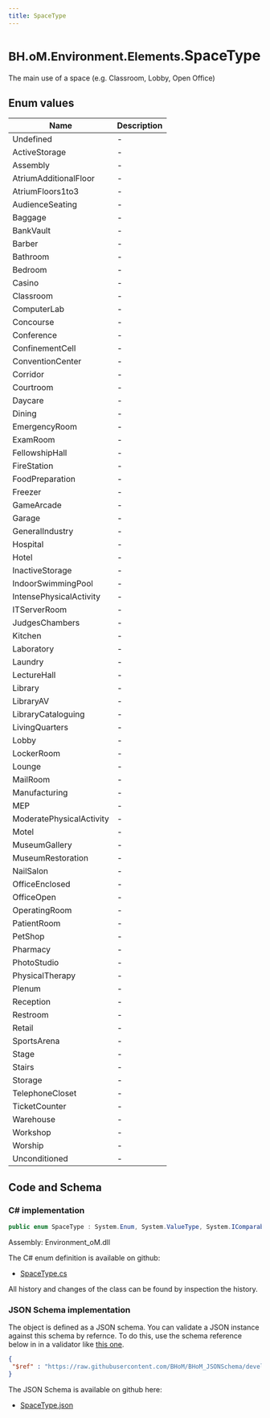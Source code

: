 ```yaml
---
title: SpaceType
---
```


# <small>BH.oM.Environment.Elements.</small>**SpaceType**

The main use of a space (e.g. Classroom, Lobby, Open Office)

## Enum values

| Name            | Description                                                    |
|-----------------|----------------------------------------------------------------|
| Undefined |  -  |
| ActiveStorage |  -  |
| Assembly |  -  |
| AtriumAdditionalFloor |  -  |
| AtriumFloors1to3 |  -  |
| AudienceSeating |  -  |
| Baggage |  -  |
| BankVault |  -  |
| Barber |  -  |
| Bathroom |  -  |
| Bedroom |  -  |
| Casino |  -  |
| Classroom |  -  |
| ComputerLab |  -  |
| Concourse |  -  |
| Conference |  -  |
| ConfinementCell |  -  |
| ConventionCenter |  -  |
| Corridor |  -  |
| Courtroom |  -  |
| Daycare |  -  |
| Dining |  -  |
| EmergencyRoom |  -  |
| ExamRoom |  -  |
| FellowshipHall |  -  |
| FireStation |  -  |
| FoodPreparation |  -  |
| Freezer |  -  |
| GameArcade |  -  |
| Garage |  -  |
| GeneralIndustry |  -  |
| Hospital |  -  |
| Hotel |  -  |
| InactiveStorage |  -  |
| IndoorSwimmingPool |  -  |
| IntensePhysicalActivity |  -  |
| ITServerRoom |  -  |
| JudgesChambers |  -  |
| Kitchen |  -  |
| Laboratory |  -  |
| Laundry |  -  |
| LectureHall |  -  |
| Library |  -  |
| LibraryAV |  -  |
| LibraryCataloguing |  -  |
| LivingQuarters |  -  |
| Lobby |  -  |
| LockerRoom |  -  |
| Lounge |  -  |
| MailRoom |  -  |
| Manufacturing |  -  |
| MEP |  -  |
| ModeratePhysicalActivity |  -  |
| Motel |  -  |
| MuseumGallery |  -  |
| MuseumRestoration |  -  |
| NailSalon |  -  |
| OfficeEnclosed |  -  |
| OfficeOpen |  -  |
| OperatingRoom |  -  |
| PatientRoom |  -  |
| PetShop |  -  |
| Pharmacy |  -  |
| PhotoStudio |  -  |
| PhysicalTherapy |  -  |
| Plenum |  -  |
| Reception |  -  |
| Restroom |  -  |
| Retail |  -  |
| SportsArena |  -  |
| Stage |  -  |
| Stairs |  -  |
| Storage |  -  |
| TelephoneCloset |  -  |
| TicketCounter |  -  |
| Warehouse |  -  |
| Workshop |  -  |
| Worship |  -  |
| Unconditioned |  -  |


## Code and Schema

### C# implementation

``` C# title="C#"
public enum SpaceType : System.Enum, System.ValueType, System.IComparable, System.ISpanFormattable, System.IFormattable, System.IConvertible
```

Assembly: Environment_oM.dll

The C# enum definition is available on github:

- [SpaceType.cs](https://github.com/BHoM/BHoM/blob/develop/Environment_oM/Elements\Enums\SpaceType.cs)

All history and changes of the class can be found by inspection the history.
### JSON Schema implementation

The object is defined as a JSON schema. You can validate a JSON instance against this schema by refernce. To do this, use the schema reference below in in a validator like [this one](https://www.jsonschemavalidator.net/).

``` json title="JSON Schema"
{
 "$ref" : "https://raw.githubusercontent.com/BHoM/BHoM_JSONSchema/develop/Environment_oM/Elements/SpaceType.json"
}
```

The JSON Schema is available on github here:

- [SpaceType.json](https://github.com/BHoM/BHoM_JSONSchema/blob/develop/Environment_oM/Elements/SpaceType.json)
